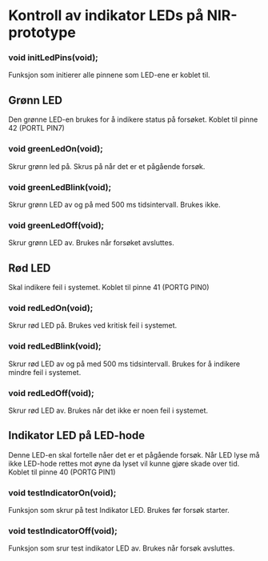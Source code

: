 # Kontroll av indikator LEDs på NIR-prototype

### void initLedPins(void);
Funksjon som initierer alle pinnene som LED-ene er koblet til.

## Grønn LED
Den grønne LED-en brukes for å indikere status på forsøket.
Koblet til pinne 42 (PORTL PIN7)

### void greenLedOn(void);
Skrur grønn led på. 
Skrus på når det er et pågående forsøk.

### void greenLedBlink(void);
Skrur grønn LED av og på med 500 ms tidsintervall. 
Brukes ikke.

### void greenLedOff(void);
Skrur grønn LED av. 
Brukes når forsøket avsluttes.

## Rød LED
Skal indikere feil i systemet.
Koblet til pinne 41 (PORTG PIN0)

### void redLedOn(void);
Skrur rød LED på. 
Brukes ved kritisk feil i systemet.

### void redLedBlink(void);
Skrur rød LED av og på med 500 ms tidsintervall. 
Brukes for å indikere mindre feil i systemet.

### void redLedOff(void);
Skrur rød LED av.
Brukes når det ikke er noen feil i systemet.

## Indikator LED på LED-hode
Denne LED-en skal fortelle nåer det er et pågående forsøk.
Når LED lyse må ikke LED-hode rettes mot øyne da lyset vil kunne gjøre skade over tid.
Koblet til pinne 40 (PORTG PIN1)

### void testIndicatorOn(void);
Funksjon som skrur på test Indikator LED. Brukes før forsøk starter.

### void testIndicatorOff(void);
Funksjon som srur test indikator LED av. Brukes når forsøk avsluttes.



